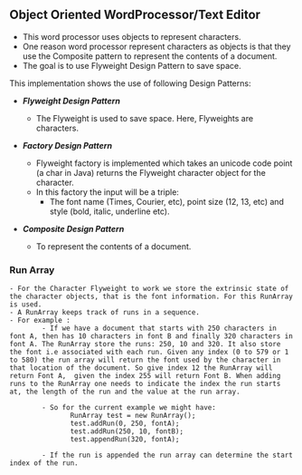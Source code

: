 ## Object Oriented WordProcessor/Text Editor

- This  word processor uses objects to represent characters.
- One reason word processor represent characters as objects is that they use the Composite pattern to represent the contents of a document. 
- The goal is to use Flyweight Design Pattern to save space.
 
This implementation shows the use of following Design Patterns:
 - ***Flyweight Design Pattern***
      - The Flyweight is used to save space. Here, Flyweights are characters. 
      
 - ***Factory Design Pattern***
     - Flyweight factory is implemented which takes an unicode code point (a char in Java) returns the Flyweight character object for the character. 
     - In this factory the input will be a triple:
          - The font name (Times, Courier, etc), point size (12, 13, etc) and style (bold, italic, underline etc). 
                  
 - ***Composite Design Pattern***
     - To represent the contents of a document.
 
 ### Run Array
 
    - For the Character Flyweight to work we store the extrinsic state of the character objects, that is the font information. For this RunArray is used. 
    - A RunArray keeps track of runs in a sequence. 
    - For example :
            - If we have a document that starts with 250 characters in font A, then has 10 characters in font B and finally 320 characters in font A. The RunArray store the runs: 250, 10 and 320. It also store the font i.e associated with each run. Given any index (0 to 579 or 1 to 580) the run array will return the font used by the character in that location of the document. So give index 12 the RunArray will return Font A,  given the index 255 will return Font B. When adding runs to the RunArray one needs to indicate the index the run starts at, the length of the run and the value at the run array. 
            
            - So for the current example we might have:
                   RunArray test = new RunArray();
                   test.addRun(0, 250, fontA);
                   test.addRun(250, 10, fontB);
                   test.appendRun(320, fontA);
                   
            - If the run is appended the run array can determine the start index of the run.
            